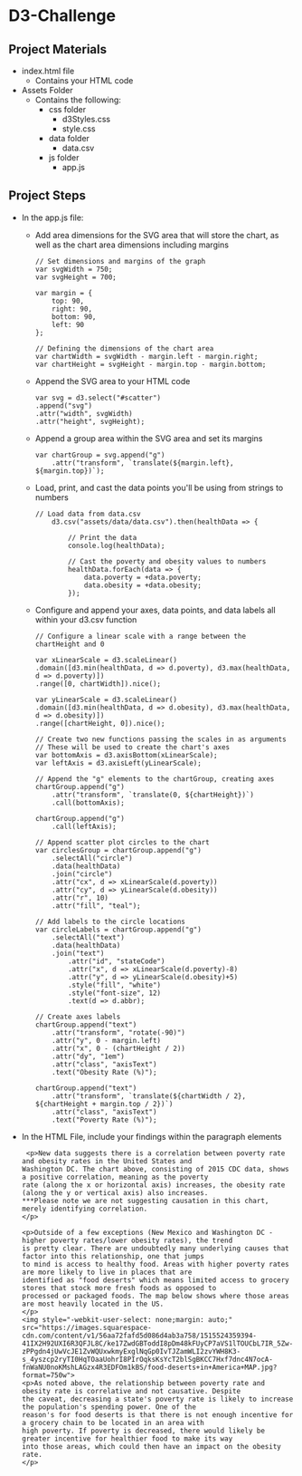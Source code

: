 # D3-Challenge

## Project Materials

* index.html file
    * Contains your HTML code
* Assets Folder
    * Contains the following:
        * css folder
            * d3Styles.css
            * style.css
        * data folder
            * data.csv
        * js folder
            * app.js


## Project Steps

* In the app.js file:
    * Add area dimensions for the SVG area that will store the chart, as well as the chart area dimensions including margins
        ```
        // Set dimensions and margins of the graph
        var svgWidth = 750;
        var svgHeight = 700;

        var margin = {
            top: 90,
            right: 90,
            bottom: 90,
            left: 90
        };

        // Defining the dimensions of the chart area
        var chartWidth = svgWidth - margin.left - margin.right;
        var chartHeight = svgHeight - margin.top - margin.bottom;
        ```
    * Append the SVG area to your HTML code
        ```
        var svg = d3.select("#scatter")
        .append("svg")
        .attr("width", svgWidth)
        .attr("height", svgHeight);
        ```
    * Append a group area within the SVG area and set its margins
        ```
        var chartGroup = svg.append("g")
            .attr("transform", `translate(${margin.left}, ${margin.top})`);
        ```
    * Load, print, and cast the data points you'll be using from strings to numbers
        ```
        // Load data from data.csv
            d3.csv("assets/data/data.csv").then(healthData => {

                // Print the data
                console.log(healthData);

                // Cast the poverty and obesity values to numbers
                healthData.forEach(data => {
                    data.poverty = +data.poverty;
                    data.obesity = +data.obesity;
                });
        ```
    * Configure and append your axes, data points, and data labels all within your d3.csv function
        ```
        // Configure a linear scale with a range between the chartHeight and 0

        var xLinearScale = d3.scaleLinear()
        .domain([d3.min(healthData, d => d.poverty), d3.max(healthData, d => d.poverty)])
        .range([0, chartWidth]).nice();

        var yLinearScale = d3.scaleLinear()
        .domain([d3.min(healthData, d => d.obesity), d3.max(healthData, d => d.obesity)])
        .range([chartHeight, 0]).nice();

        // Create two new functions passing the scales in as arguments
        // These will be used to create the chart's axes
        var bottomAxis = d3.axisBottom(xLinearScale);
        var leftAxis = d3.axisLeft(yLinearScale);

        // Append the "g" elements to the chartGroup, creating axes
        chartGroup.append("g")
            .attr("transform", `translate(0, ${chartHeight})`)
            .call(bottomAxis);
        
        chartGroup.append("g")
            .call(leftAxis);

        // Append scatter plot circles to the chart
        var circlesGroup = chartGroup.append("g")
            .selectAll("circle")
            .data(healthData)
            .join("circle")
            .attr("cx", d => xLinearScale(d.poverty))
            .attr("cy", d => yLinearScale(d.obesity))
            .attr("r", 10)
            .attr("fill", "teal");

        // Add labels to the circle locations
        var circleLabels = chartGroup.append("g")
            .selectAll("text")
            .data(healthData)
            .join("text")
                .attr("id", "stateCode")
                .attr("x", d => xLinearScale(d.poverty)-8)
                .attr("y", d => yLinearScale(d.obesity)+5)
                .style("fill", "white")
                .style("font-size", 12)
                .text(d => d.abbr);

        // Create axes labels
        chartGroup.append("text")
            .attr("transform", "rotate(-90)")
            .attr("y", 0 - margin.left)
            .attr("x", 0 - (chartHeight / 2))
            .attr("dy", "1em")
            .attr("class", "axisText")
            .text("Obesity Rate (%)");
        
        chartGroup.append("text")
            .attr("transform", `translate(${chartWidth / 2}, ${chartHeight + margin.top / 2})`)
            .attr("class", "axisText")
            .text("Poverty Rate (%)");
        ```

* In the HTML File, include your findings within the paragraph elements
    ```
     <p>New data suggests there is a correlation between poverty rate and obesity rates in the United States and
    Washington DC. The chart above, consisting of 2015 CDC data, shows a positive correlation, meaning as the poverty
    rate (along the x or horizontal axis) increases, the obesity rate (along the y or vertical axis) also increases.
    ***Please note we are not suggesting causation in this chart, merely identifying correlation.
    </p>

    <p>Outside of a few exceptions (New Mexico and Washington DC - higher poverty rates/lower obesity rates), the trend
    is pretty clear. There are undoubtedly many underlying causes that factor into this relationship, one that jumps
    to mind is access to healthy food. Areas with higher poverty rates are more likely to live in places that are
    identified as "food deserts" which means limited access to grocery stores that stock more fresh foods as opposed to
    processed or packaged foods. The map below shows where those areas are most heavily located in the US.
    </p>
    <img style="-webkit-user-select: none;margin: auto;" src="https://images.squarespace-cdn.com/content/v1/56aa72fafd5d086d4ab3a758/1515524359394-41IX2H92UXI6R3QFJL8C/ke17ZwdGBToddI8pDm48kFUyCP7aVS1lTOUCbL7IR_5Zw-zPPgdn4jUwVcJE1ZvWQUxwkmyExglNqGp0IvTJZamWLI2zvYWH8K3-s_4yszcp2ryTI0HqTOaaUohrI8PIrOqksKsYcT2blSgBKCC7Hxf7dnc4N7ocA-fnWaNU0noKMshLAGzx4R3EDFOm1kBS/food-deserts+in+America+MAP.jpg?format=750w">
    <p>As noted above, the relationship between poverty rate and obesity rate is correlative and not causative. Despite
    the caveat, decreasing a state's poverty rate is likely to increase the population's spending power. One of the
    reason's for food deserts is that there is not enough incentive for a grocery chain to be located in an area with
    high poverty. If poverty is decreased, there would likely be greater incentive for healthier food to make its way
    into those areas, which could then have an impact on the obesity rate.
    </p>
    ```